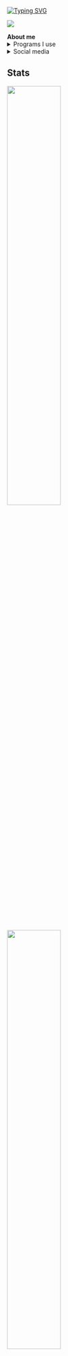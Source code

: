 [![Typing SVG](https://readme-typing-svg.herokuapp.com?vCenter=true&lines=Hello%2C+I'm+uwuv3+%F0%9F%91%8B;010010000110010101101100011011000110111100101100001000000100100100100111011011010010000001110101011101110111010101110110001100110010000011110000100111111001000110001011;f5zSfFYpW772ko5VNOT0kvVyI6DoxqrErRpzecldDZs%3D)](https://git.io/typing-svg)

<p align="left"> <img src="https://komarev.com/ghpvc/?username=uwuv3&label=Profile%20views&color=0e75b6&style=flat" /> </p>
<a><strong>About me</strong></a>

<details><summary>Programs I use</summary>
<p>
  
- <img src="https://upload.wikimedia.org/wikipedia/commons/thumb/9/9a/Visual_Studio_Code_1.35_icon.svg/2048px-Visual_Studio_Code_1.35_icon.svg.png" alt="." width="16" height="16"/> [Visual Studio Code](https://code.visualstudio.com/)
- <img src="http://git-scm.com/images/logos/downloads/Git-Icon-1788C.png" alt="." width="16" height="16"/> [Git](https://git-scm.com/)
- <img src="https://docs.cybersiara.com/images/Nodejs.png" alt="." width="16" height="16"/> [NodeJS](https://nodejs.org/)
- <img src="https://i.ytimg.com/vi/SET-G-BoYF8/hqdefault.jpg" alt="." width="16" height="16"/> [Notepad++](https://notepad-plus-plus.org/)
</p>
</details>

<details><summary>Social media</summary>

-  <img src="https://png2.cleanpng.com/sh/4ce17c3c9ca79d0c4b056a10edee519e/L0KzQYm3V8E3N5d1g5H0aYP2gLBuTfRqe5R0itY2Y3BwgMb7hgIucZR0huU2bHBqf376jfltbaoyfNdsYXywccfolPFzNZVui9V4cnSwRbO7g8g3bJM9fKs9YkixSIiBVcE4P2E2TaU6N0S0SYK8Vcc6QV91htk=/kisspng-discord-computer-icons-logo-smiley-decal-avatar-discord-5b4c86db8d94b8.8785177015317419155799.png" alt="." width="16" height="16"/><a href="https://discord.com/users/984439714851479593"  target="_blank">Discord</a>
- <img src="https://cdn-icons-png.flaticon.com/512/2111/2111612.png" alt="." width="16" height="16"/><a href="https://github.com/uwuv3"  target="_blank">Github</img></a>

</details>

<h2><strong>Stats</strong></h2>

<img  width="50%" src="https://github-readme-stats.vercel.app/api?username=uwuv3&show_icons=true&count_private=true&theme=react&hide_border=true&bg_color=0D1117"></img>

<img  width="50%" src="https://github-readme-stats.vercel.app/api/top-langs/?username=uwuv3&theme=react&hide_border=true&bg_color=0D1117"></img>
<img width="50%" src="https://activity-graph.herokuapp.com/graph?username=uwuv3&bg_color=0D1117&color=5BCDEC&line=5BCDEC&point=FFFFFF&hide_border=true"></div>
